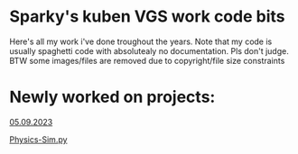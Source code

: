 # Sparky's kuben VGS work code bits
Here's all my work i've done troughout the years. 
Note that my code is usually spaghetti code with absolutealy no documentation. Pls don't judge.
BTW some images/files are removed due to copyright/file size constraints


Newly worked on projects:
======
[05.09.2023](./IT2/bits/05.09.2023/)

[Physics-Sim.py](./Other/Tof/dice_roll/sim.py)